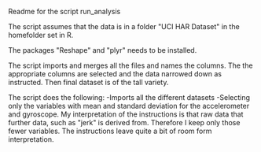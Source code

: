 Readme for the script run_analysis

The script assumes that the data is in a folder "UCI HAR Dataset" in the homefolder set in R.

The packages "Reshape" and "plyr" needs to be installed.

The script imports and merges all the files and names the columns. The the appropriate columns are selected and the 
data narrowed down as instructed. Then final dataset is of the tall variety.

The script does the following:
  -Imports all the different datasets
  -Selecting only the variables with mean and standard deviation for the accelerometer and gyroscope.
      My interpretation of the instructions is that raw data that further data, such as "jerk" is derived from.
      Therefore I keep only those fewer variables. The instructions leave quite a bit of room form interpretation.
      
